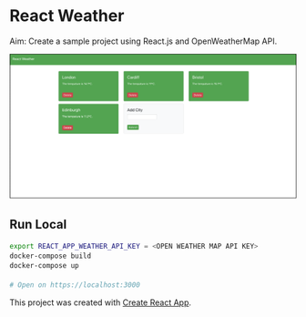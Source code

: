 # React Weather
Aim: Create a sample project using React.js and OpenWeatherMap API.

[![](./images/MainPage.png)](#)

## Run Local
``` bash
export REACT_APP_WEATHER_API_KEY = <OPEN WEATHER MAP API KEY>
docker-compose build
docker-compose up

# Open on https://localhost:3000
```

This project was created with [Create React App](https://github.com/facebook/create-react-app).